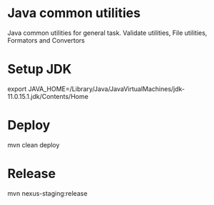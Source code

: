 # Java common utilities
Java common utilities for general task. Validate utilities, File utilities, Formators and Convertors

# Setup JDK
export JAVA_HOME=/Library/Java/JavaVirtualMachines/jdk-11.0.15.1.jdk/Contents/Home

# Deploy
mvn clean deploy

# Release
mvn nexus-staging:release
